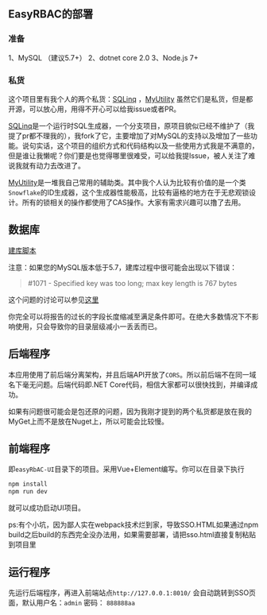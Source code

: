 ## EasyRBAC的部署

### 准备
1、MySQL （建议5.7+）
2、dotnet core 2.0
3、Node.js 7+

### 私货
这个项目里有我个人的两个私货：[SQLinq](https://github.com/uliian/SQLinq) ，[MyUtility](https://github.com/uliian/MyUtility) 虽然它们是私货，但是都开源，可以放心用，用得不开心可以给我issue或者PR。

[SQLinq](https://github.com/uliian/SQLinq)是一个运行时SQL生成器，一个分支项目，原项目貌似已经不维护了（我提了pr都不理我的），我fork了它，主要增加了对MySQL的支持以及增加了一些功能。说句实话，这个项目的组织方式和代码结构以及一些使用方式我是不满意的，但是谁让我懒呢？你们要是也觉得哪里很难受，可以给我提Issue，被人关注了难说我就有动力去改进了。

[MyUtility](https://github.com/uliian/MyUtility)是一堆我自己常用的辅助类。其中我个人认为比较有价值的是一个类`Snowflake`的ID生成器，这个生成器性能极高，比较有逼格的地方在于无悲观锁设计。所有的锁相关的操作都使用了CAS操作。大家有需求兴趣可以撸了去用。

## 数据库

[建库脚本](../easyRBAC/DbScript.sql) 

注意：如果您的MySQL版本低于5.7，建库过程中很可能会出现以下错误：
>#1071 - Specified key was too long; max key length is 767 bytes

这个问题的讨论可以参见[这里](https://stackoverflow.com/questions/1814532/1071-specified-key-was-too-long-max-key-length-is-767-bytes)

你完全可以将报告的过长的字段长度缩减至满足条件即可。在绝大多数情况下不影响使用，只会导致你的目录层级减小一丢丢而已。

## 后端程序

本应用使用了前后端分离架构，并且后端API开放了`CORS`。所以前后端不在同一域名下毫无问题。后端代码即.NET Core代码，相信大家都可以很快找到，并编译成功。

如果有问题很可能会是包还原的问题，因为我刚才提到的两个私货都是放在我的MyGet上而不是放在Nuget上，所以可能会比较慢。

## 前端程序

即`easyRbAC-UI`目录下的项目。采用Vue+Element编写。你可以在目录下执行

```bash
npm install
npm run dev
```

就可以成功启动UI项目。

ps:有个小坑，因为鄙人实在webpack技术烂到家，导致SSO.HTML如果通过npm build之后build的东西完全没办法用，如果需要部署，请把sso.html直接复制粘贴到项目里

## 运行程序

先运行后端程序，再进入前端站点`http://127.0.0.1:8010/` 会自动跳转到SSO页面，默认用户名：`admin` 密码： `888888aa`